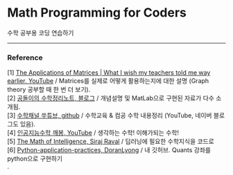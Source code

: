 # Math Programming for Coders
수학 공부용 코딩 연습하기 





***
### Reference 
[1] [The Applications of Matrices | What I wish my teachers told me way earlier, YouTube](https://youtu.be/rowWM-MijXU) / Matrices를 실제로 어떻게 활용하는지에 대한 설명 (Graph theory 공부할 때 한 번 더 보기). <br/>
[2] [공돌이의 수학정리노트, 블로그](https://angeloyeo.github.io/) / 개념설명 및 MatLab으로 구현된 자료가 다수 소개됨. <br/>
[3] [수학채널 쑤튜브, github](https://github.com/ssootube/lecture_material) / 수학교육 & 컴공 수학 내용정리 (YouTube, 네이버 블로그도 있음). <br/> 
[4] [인공지능수학 깨봉, YouTube](https://www.youtube.com/channel/UCufMvGtKg2hoTs0h1Ti5cxg) / 생각하는 수학! 이해가되는 수학! <br/>
[5] [The Math of Intelligence, Siraj Raval](https://youtube.com/playlist?list=PL2-dafEMk2A7mu0bSksCGMJEmeddU_H4D) / 딥러닝에 필요한 수학지식을 코드로 <br/>
[6] [Python-application-practices, DoranLyong](https://github.com/DoranLyong/Python-application-practices) / 내 깃허브. Quants 강좌를 python으로 구현하기 <br/>. 

